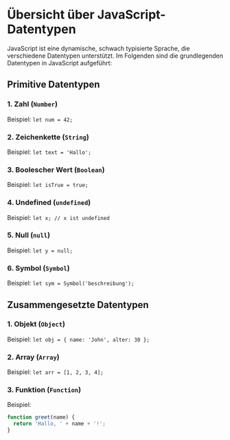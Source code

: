 # Übersicht über JavaScript-Datentypen

JavaScript ist eine dynamische, schwach typisierte Sprache, die verschiedene Datentypen unterstützt. Im Folgenden sind die grundlegenden Datentypen in JavaScript aufgeführt:

## Primitive Datentypen

### 1. Zahl (`Number`)
Beispiel: `let num = 42;`

### 2. Zeichenkette (`String`)
Beispiel: `let text = 'Hallo';`

### 3. Boolescher Wert (`Boolean`)
Beispiel: `let isTrue = true;`

### 4. Undefined (`undefined`)
Beispiel: `let x; // x ist undefined`

### 5. Null (`null`)
Beispiel: `let y = null;`

### 6. Symbol (`Symbol`)
Beispiel: `let sym = Symbol('beschreibung');`

## Zusammengesetzte Datentypen

### 1. Objekt (`Object`)
Beispiel: `let obj = { name: 'John', alter: 30 };`

### 2. Array (`Array`)
Beispiel: `let arr = [1, 2, 3, 4];`

### 3. Funktion (`Function`)
Beispiel:
```javascript
function greet(name) {
  return 'Hallo, ' + name + '!';
}
```